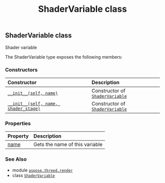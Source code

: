 ﻿---
title: ShaderVariable class
second_title: Aspose.3D for Python via .NET API References
description: 
type: docs
weight: 380
url: /python-net/aspose.threed.render/shadervariable/
is_root: false
---

## ShaderVariable class

Shader variable



The ShaderVariable type exposes the following members:

### Constructors
| Constructor | Description |
| :- | :- |
| [`__init__(self, name)`](/3d/python-net/aspose.threed.render/shadervariable/__init__/#system.string) | Constructor of [`ShaderVariable`](/3d/python-net/aspose.threed.render/shadervariable) |
| [`__init__(self, name, shader_stage)`](/3d/python-net/aspose.threed.render/shadervariable/__init__/#system.string-aspose.threed.render.shaderstage) | Constructor of [`ShaderVariable`](/3d/python-net/aspose.threed.render/shadervariable) |


### Properties
| Property | Description |
| :- | :- |
| [name](/3d/python-net/aspose.threed.render/shadervariable/name) | Gets the name of this variable |



### See Also
* module [`aspose.threed.render`](..)
* class [`ShaderVariable`](/3d/python-net/aspose.threed.render/shadervariable)

